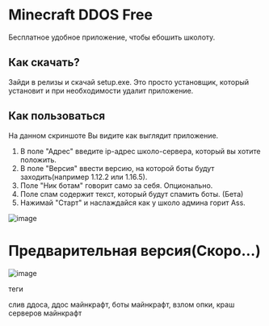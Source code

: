 # Minecraft DDOS Free

Бесплатное удобное приложение, чтобы ебошить школоту.

## Как скачать?

Зайди в релизы и скачай setup.exe. Это просто установщик, который установит и при необходимости удалит приложение.

## Как пользоваться


На данном скриншоте Вы видите как выглядит приложение.
1) В поле "Адрес" введите ip-адрес школо-сервера, который вы хотите положить. 
2) В поле "Версия" ввести версию, на которой боты будут заходить(например 1.12.2 или 1.16.5).
3) Поле "Ник ботам" говорит само за себя. Опционально.
4) Поле спам содержит текст, который будут спамить боты. (Бета)
5) Нажимай "Старт" и наслаждайся как у школо админа горит Ass.


![image](https://user-images.githubusercontent.com/93156853/208642338-2b2c79f1-7267-481b-9486-4e11fe2ccf6d.png)



# Предварительная версия(Скоро...)


![image](https://user-images.githubusercontent.com/93156853/216658594-945b9351-86ee-4245-b903-fcdb97180e3d.png)



теги

слив ддоса, ддос майнкрафт, боты майнкрафт, взлом опки, краш серверов майнкрафт
